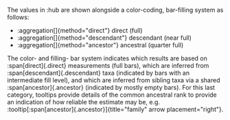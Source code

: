 The values in :hub are shown alongside a color-coding, bar-filling system as follows:

- :aggregation[]{method="direct"} direct (full)
- :aggregation[]{method="descendant"} descendant (near full)
- :aggregation[]{method="ancestor"} ancestral (quarter full)

The color- and filling- bar system indicates which results are based on :span[direct]{.direct} measurements (full bars), which are inferred from :span[descendant]{.descendant} taxa (indicated by bars with an intermediate fill level), and which are inferred from sibling taxa via a shared :span[ancestor]{.ancestor} (indicated by mostly empty bars). For this last category, tooltips provide details of the common ancestral rank to provide an indication of how reliable the estimate may be, e.g. :tooltip[:span[ancestor]{.ancestor}]{title="family" arrow placement="right"}.
